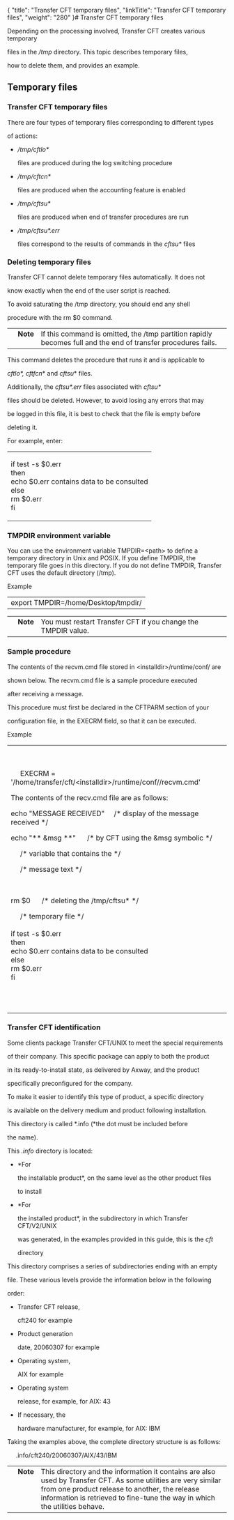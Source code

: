 {
    "title": "Transfer CFT temporary files",
    "linkTitle": "Transfer CFT temporary files",
    "weight": "280"
}# <span id="CFT_temporary_files"></span>Transfer CFT temporary files

Depending on the processing involved, Transfer CFT creates various temporary
files in the */tmp* directory. This topic describes temporary files,
how to delete them, and provides an example.

## Temporary files

### Transfer CFT temporary files

There are four types of temporary files corresponding to different types
of actions:

-   */tmp/cftlo\**
    files are produced during the log switching procedure
-   */tmp/cftcn\**
    files are produced when the accounting feature is enabled
-   */tmp/cftsu\**
    files are produced when end of transfer procedures are run
-   */tmp/cftsu\*.err*
    files correspond to the results of commands in the *cftsu\** files

### Deleting temporary files

Transfer CFT cannot delete temporary files automatically. It does not
know exactly when the end of the user script is reached.

To avoid saturating the /tmp directory, you should end any shell
procedure with the rm $0 command.

<table cellpadding="0" cellspacing="0">
   <col/>
   <col/>
   <col/>
      <tr>
         <td valign="top">         </td>
         <td valign="top"><span><b>Note</b></span>
         </td>
         <td data-mc-autonum="&lt;b&gt;Note&lt;/b&gt;" valign="top">
 If this command is omitted, the <span>/tmp</span> partition rapidly becomes 
 full and the end of transfer procedures fails.         </td>
      </tr>
</table>

This command deletes the procedure that runs it and is applicable to
*cftlo\*, cftfcn*\* and *cftsu*\* files.

Additionally, the *cftsu\*.err* files associated with *cftsu\**
files should be deleted. However, to avoid losing any errors that may
be logged in this file, it is best to check that the file is empty before
deleting it.

For example, enter:

<table cellspacing="0">
   <col/>
   <tbody>
      <tr>
         <td>
            <p>if test -s $0.err<br/>then<br/>echo $0.err contains data to be consulted<br/>else<br/>rm $0.err<br/>fi</p>
         </td>
      </tr>
   </tbody>
</table>

### TMPDIR environment variable

You can use the environment variable TMPDIR=&lt;path> to define a temporary directory in Unix and POSIX. If you define TMPDIR, the temporary file goes in this directory. If you do not define TMPDIR, Transfer CFT uses the default directory (/tmp).

Example

<table cellspacing="0">
   <col/>
   <tbody>
      <tr>
         <td>export TMPDIR=/home/Desktop/tmpdir/         </td>
      </tr>
   </tbody>
</table>

<table cellpadding="0" cellspacing="0">
   <col/>
   <col/>
   <col/>
      <tr>
         <td valign="top">         </td>
         <td valign="top"><span><b>Note</b></span>
         </td>
         <td data-mc-autonum="&lt;b&gt;Note&lt;/b&gt;" valign="top">You must restart Transfer CFT if you change the <span>TMPDIR </span>value.         </td>
      </tr>
</table>

### Sample procedure

The contents of the recvm.cmd file stored in &lt;installdir>/runtime/conf/ are
shown below. The recvm.cmd file is a sample procedure executed
after receiving a message.

This procedure must first be declared in the CFTPARM section of your
configuration file, in the EXECRM field, so that it can be executed.

Example

<table cellspacing="0">
   <col/>
      <tr>
         <td>
            <p> </p>
            <p>     EXECRM = '/home/transfer/cft/&lt;installdir&gt;/runtime/conf//recvm.cmd'</p>
            <p>The contents of the recv.cmd file are as follows:</p>
            <p>echo "MESSAGE RECEIVED"     /* display 
 of the message received */</p>
            <p>echo "** &amp;msg **"      /* by CFT using 
 the &amp;msg symbolic */</p>
            <p>     /* variable that contains the */</p>
            <p>     /* message text */</p>
            <p>  </p>
            <p>rm $0      /* deleting the /tmp/cftsu* */</p>
            <p>     /* temporary file */<br/><br/>if test -s $0.err<br/>then<br/>echo $0.err contains data to be consulted<br/>else<br/>rm $0.err<br/>fi</p>
<h3> </h3>
         </td>
      </tr>
</table>

### Transfer CFT identification

Some clients package Transfer CFT/UNIX to meet the special requirements
of their company. This specific package can apply to both the product
in its ready-to-install state, as delivered by Axway, and the product
specifically preconfigured for the company.

To make it easier to identify this type of product, a specific directory
is available on the delivery medium and product following installation.
This directory is called *.info (*the dot must be included before
the name).

This *.info* directory is located:

-   *For
    the installable product*, on the same level as the other product files
    to install
-   *For
    the installed product*, in the subdirectory in which Transfer CFT/V2/UNIX
    was generated, in the examples provided in this guide, this is the *cft*
    directory

This directory comprises a series of subdirectories ending with an empty
file. These various levels provide the information below in the following
order:

-   Transfer CFT release,
    cft240 for example
-   Product generation
    date, 20060307 for example
-   Operating system,
    AIX for example
-   Operating system
    release, for example, for AIX: 43
-   If necessary, the
    hardware manufacturer, for example, for AIX: IBM

Taking the examples above, the complete directory structure is as follows:

     .info/cft240/20060307/AIX/43/IBM

<table cellpadding="0" cellspacing="0">
   <col/>
   <col/>
   <col/>
      <tr>
         <td valign="top">         </td>
         <td valign="top"><span><b>Note</b></span>
         </td>
         <td data-mc-autonum="&lt;b&gt;Note&lt;/b&gt;" valign="top">This directory and the information it contains are also used by Transfer 
 CFT. As some utilities are very similar from one product release to another, 
 the release information is retrieved to fine-tune the way in which the 
 utilities behave.         </td>
      </tr>
</table>
